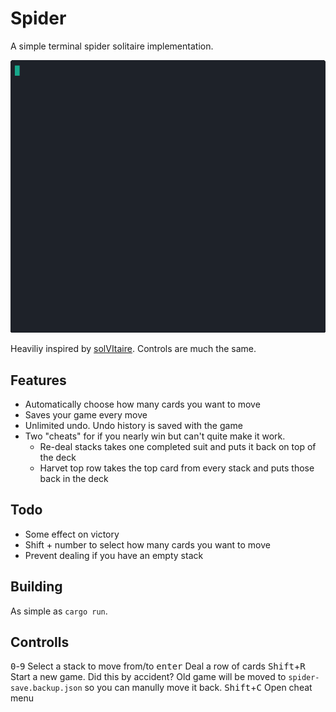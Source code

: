 # Spider

A simple terminal spider solitaire implementation.

![Demo](./demo.gif)

Heaviliy inspired by [solVItaire](https://gir.st/sol.html). Controls are much the same.

## Features

- Automatically choose how many cards you want to move
- Saves your game every move
- Unlimited undo. Undo history is saved with the game
- Two "cheats" for if you nearly win but can't quite make it work.
    - Re-deal stacks takes one completed suit and puts it back on top of the deck
    - Harvet top row takes the top card from every stack and puts those back in the deck

## Todo

- Some effect on victory
- Shift + number to select how many cards you want to move
- Prevent dealing if you have an empty stack

## Building

As simple as `cargo run`.

## Controlls

<kbd>0</kbd>-<kbd>9</kbd> Select a stack to move from/to
<kbd>enter</kbd> Deal a row of cards
<kbd>Shift</kbd>+<kbd>R</kbd> Start a new game. Did this by accident? Old game will be moved to `spider-save.backup.json` so you can manully move it back.
<kbd>Shift</kbd>+<kbd>C</kbd> Open cheat menu